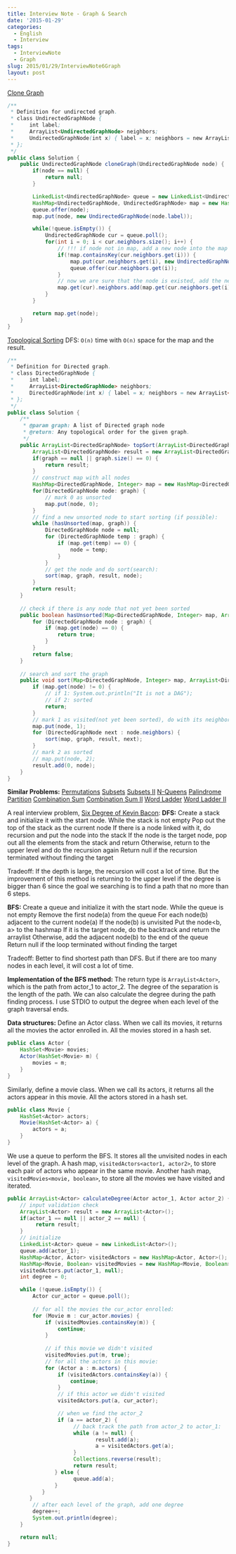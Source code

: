 ```yaml
---
title: Interview Note - Graph & Search
date: '2015-01-29'
categories:
  - English
  - Interview
tags:
  - InterviewNote
  - Graph
slug: 2015/01/29/InterviewNote6Graph
layout: post
---
```


[Clone Graph](http://lintcode.com/problem/clone-graph)
``` java
/**
 * Definition for undirected graph.
 * class UndirectedGraphNode {
 *     int label;
 *     ArrayList<UndirectedGraphNode> neighbors;
 *     UndirectedGraphNode(int x) { label = x; neighbors = new ArrayList<UndirectedGraphNode>(); }
 * };
 */
public class Solution {
    public UndirectedGraphNode cloneGraph(UndirectedGraphNode node) {
        if(node == null) {
            return null;
        }

        LinkedList<UndirectedGraphNode> queue = new LinkedList<UndirectedGraphNode>();
        HashMap<UndirectedGraphNode, UndirectedGraphNode> map = new HashMap<UndirectedGraphNode, UndirectedGraphNode>();
        queue.offer(node);
        map.put(node, new UndirectedGraphNode(node.label));

        while(!queue.isEmpty()) {
            UndirectedGraphNode cur = queue.poll();
            for(int i = 0; i < cur.neighbors.size(); i++) {
                // !!! if node not in map, add a new node into the map !!!
                if(!map.containsKey(cur.neighbors.get(i))) {
                    map.put(cur.neighbors.get(i), new UndirectedGraphNode(cur.neighbors.get(i).label));
                    queue.offer(cur.neighbors.get(i));
                }
                // now we are sure that the node is existed, add the neighbors to the value
                map.get(cur).neighbors.add(map.get(cur.neighbors.get(i)));
            }
        }

        return map.get(node);
    }
}
```

[Topological Sorting](http://lintcode.com/en/problem/topological-sorting/)
DFS: `O(n)` time with `O(n)` space for the map and the result.
``` java
/**
 * Definition for Directed graph.
 * class DirectedGraphNode {
 *     int label;
 *     ArrayList<DirectedGraphNode> neighbors;
 *     DirectedGraphNode(int x) { label = x; neighbors = new ArrayList<DirectedGraphNode>(); }
 * };
 */
public class Solution {
    /**
     * @param graph: A list of Directed graph node
     * @return: Any topological order for the given graph.
     */    
    public ArrayList<DirectedGraphNode> topSort(ArrayList<DirectedGraphNode> graph) {
        ArrayList<DirectedGraphNode> result = new ArrayList<DirectedGraphNode>();
        if(graph == null || graph.size() == 0) {
            return result;
        }
        // construct map with all nodes
        HashMap<DirectedGraphNode, Integer> map = new HashMap<DirectedGraphNode, Integer>();
        for(DirectedGraphNode node: graph) {
            // mark 0 as unsorted
            map.put(node, 0);
        }
        // find a new unsorted node to start sorting (if possible):
        while (hasUnsorted(map, graph)) {
            DirectedGraphNode node = null;
            for (DirectedGraphNode temp : graph) {
                if (map.get(temp) == 0) {
                    node = temp;
                }
            }
            // get the node and do sort(search):
            sort(map, graph, result, node);
        }
        return result;
    }
    
    // check if there is any node that not yet been sorted
    public boolean hasUnsorted(Map<DirectedGraphNode, Integer> map, ArrayList<DirectedGraphNode> graph){
        for (DirectedGraphNode node : graph) {
            if (map.get(node) == 0) {
                return true;
            }
        }
        return false;
    }
    
    // search and sort the graph
    public void sort(Map<DirectedGraphNode, Integer> map, ArrayList<DirectedGraphNode> graph, ArrayList<DirectedGraphNode> result, DirectedGraphNode node){
        if (map.get(node) != 0) {
            // if 1: System.out.println("It is not a DAG");
            // if 2: sorted
            return;
        }
        // mark 1 as visited(not yet been sorted), do with its neighbors:
        map.put(node, 1);
        for (DirectedGraphNode next : node.neighbors) {
            sort(map, graph, result, next);
        }
        // mark 2 as sorted
        // map.put(node, 2);
        result.add(0, node);
    }
}
```

**Similar Problems:**
[Permutations](http://lintcode.com/problem/permutations)
[Subsets](http://lintcode.com/problem/subsets)
[Subsets II](http://lintcode.com/problem/unique-subsets)
[N-Queens](http://lintcode.com/problem/n-queens)
[Palindrome Partition](http://lintcode.com/problem/palindrome-partitioning)
[Combination Sum](http://lintcode.com/problem/combination-sum)
[Combination Sum II](http://lintcode.com/problem/combination-sum-ii)
[Word Ladder](http://lintcode.com/problem/word-ladder)
[Word Ladder II](http://lintcode.com/problem/word-ladder-ii)

A real interview problem, [Six Degree of Kevin Bacon](http://en.wikipedia.org/wiki/Six_Degrees_of_Kevin_Bacon):
**DFS:**
Create a stack and initialize it with the start node.
While the stack is not empty
    Pop out the top of the stack as the current node
    If there is a node linked with it, do recursion and put the node into the stack
    If the node is the target node, pop out all the elements from the stack and return
    Otherwise, return to the upper level and do the recursion again
Return null if the recursion terminated without finding the target

Tradeoff:
If the depth is large, the recursion will cost a lot of time. But the improvement of this method is returning to the upper level if the degree is bigger than 6 since the goal we searching is to find a path that no more than 6 steps.

**BFS:**
Create a queue and initialize it with the start node.
While the queue is not empty
    Remove the first node(a) from the queue
    For each node(b) adjacent to the current node(a) 
    If the node(b) is unvisited
        Put the node<b, a> to the hashmap
        If it is the target node, do the backtrack and return the arraylist
        Otherwise, add the adjacent node(b) to the end of the queue
Return null if the loop terminated without finding the target

Tradeoff:
Better to find shortest path than DFS. But if there are too many nodes in each level, it will cost a lot of time.

**Implementation of the BFS method:**
The return type is `ArrayList<Actor>`, which is the path from actor_1 to actor_2. The degree of the separation is the length of the path. We can also calculate the degree during the path finding process. I use STDIO to output the degree when each level of the graph traversal ends.

**Data structures:**
Define an Actor class. When we call its movies, it returns all the movies the actor enrolled in. All the movies stored in a hash set.
``` java
public class Actor {
    HashSet<Movie> movies;
    Actor(HashSet<Movie> m) {
        movies = m;
    }
}
```

Similarly, define a movie class. When we call its actors, it returns all the actors appear in this movie. All the actors stored in a hash set.
``` java
public class Movie {
    HashSet<Actor> actors;
    Movie(HashSet<Actor> a) {
        actors = a;
    }
}
```

We use a queue to perform the BFS. It stores all the unvisited nodes in each level of the graph. A hash map, `visitedActors<actor1, actor2>`, to store each pair of actors who appear in the same movie. Another hash map, `visitedMovies<movie, boolean>`, to store all the movies we have visited and iterated.

``` java
public ArrayList<Actor> calculateDegree(Actor actor_1, Actor actor_2) {
    // input validation check
    ArrayList<Actor> result = new ArrayList<Actor>();
    if(actor_1 == null || actor_2 == null) {
         return result;
    }
    // initialize
    LinkedList<Actor> queue = new LinkedList<Actor>();
    queue.add(actor_1);
    HashMap<Actor, Actor> visitedActors = new HashMap<Actor, Actor>();
    HashMap<Movie, Boolean> visitedMovies = new HashMap<Movie, Boolean>();
    visitedActors.put(actor_1, null);
    int degree = 0;

    while (!queue.isEmpty()) {
        Actor cur_actor = queue.poll();
                
        // for all the movies the cur_actor enrolled:
        for (Movie m : cur_actor.movies) {
            if (visitedMovies.containsKey(m)) {
                continue;
            }
                    
            // if this movie we didn't visited
            visitedMovies.put(m, true);
            // for all the actors in this movie:
            for (Actor a : m.actors) {
                if (visitedActors.containsKey(a)) {
                    continue;
                }
                // if this actor we didn't visited
                visitedActors.put(a, cur_actor);

                // when we find the actor_2
                if (a == actor_2) {                         
                     // back track the path from actor_2 to actor_1:                            
                     while (a != null) {
                            result.add(a);
                            a = visitedActors.get(a);
                     }
                     Collections.reverse(result);
                     return result;
               } else {
                     queue.add(a);
               }
           }
       }
        // after each level of the graph, add one degree
        degree++;
        System.out.println(degree);             
    }

    return null;
}
```